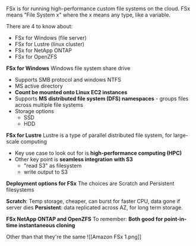 FSx is for running high-performance custom file systems on the cloud.
FSx means "File System x" where the x means any type, like a variable.

There are 4 to know about:
- FSx for Windows (file server)
- FSx for Lustre (linux cluster)
- FSx for NetApp ONTAP
- FSx for OpenZFS


**FSx for Windows**
Windows file system share drive
- Supports SMB protocol and windows NTFS
- MS active directory
- **Count be mounted onto Linux EC2 instances**
- Supports **MS distributed file system (DFS) namespaces** - groups files across multiple file systems
- Storage options
	- SSD
	- HDD


**FSx for Lustre**
Lustre is a type of parallel distributed file system, for large-scale computing
- Key use case to look out for is **high-performance computing (HPC)**
- Other key point is **seamless integration with S3**
	- "read S3" as filesystem
	- write output to S3


**Deployment options for FSx**
The choices are Scratch and Persistent filesystems

**Scratch**: Temp storage, cheaper, can burst for faster CPU, data gone if server dies
**Persistent**: data replicated across AZ, for long term storage.


**FSx NetApp ONTAP and OpenZFS**
To remember: **Both good for point-in-time instantaneous cloning** 

Other than that they're the same
![[Amazon FSx 1.png]]